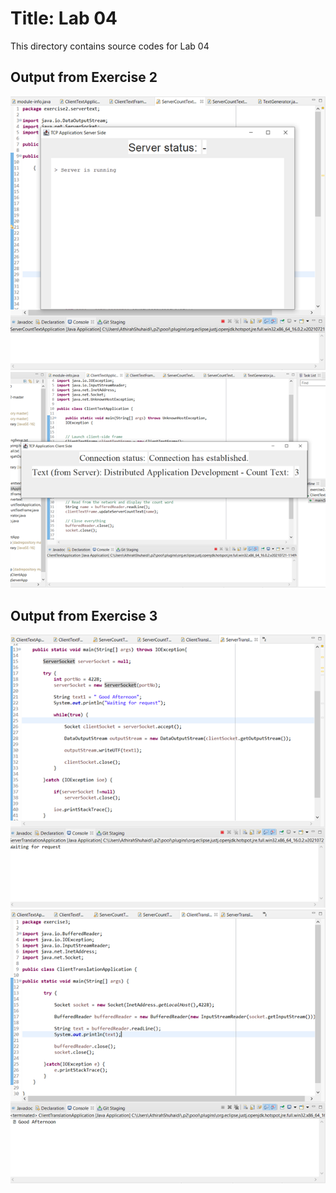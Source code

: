 # Title: Lab 04

This directory contains source codes for Lab 04

## Output from Exercise 2

![image](https://github.com/athirahshuhaidi/dadrepository/blob/main/lab04/images/OuputExercise2-1.png)
![image](https://github.com/athirahshuhaidi/dadrepository/blob/main/lab04/images/OuputExercise2-2.png)

## Output from Exercise 3

![image](https://github.com/athirahshuhaidi/dadrepository/blob/main/lab04/images/OuputExercise3-1.png)
![image](https://github.com/athirahshuhaidi/dadrepository/blob/main/lab04/images/OuputExercise3-2.png)
